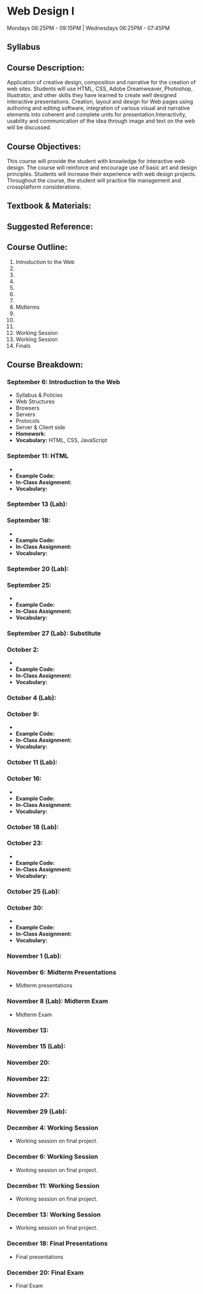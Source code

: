 # Web Design I
Mondays 06:25PM - 09:15PM | Wednesdays 06:25PM - 07:45PM 

## Syllabus

## Course Description:
Application of creative design, composition and narrative for the creation of web sites. Students will use HTML, CSS, Adobe Dreamweaver, Photoshop, Illustrator, and other skills they have learned to create well designed interactive presentations. Creation, layout and design for Web pages using authoring and editing software, integration of various visual and narrative elements into coherent and complete units for presentation.Interactivity, usability and communication of the idea through image and text on the web will be discussed.

## Course Objectives:
This course will provide the student with knowledge for interactive web design. The course will reinforce and encourage use of basic art and design principles. Students will increase their experience with web design projects. Throughout the course, the student will practice file management and crossplatform considerations.

## Textbook & Materials:

## Suggested Reference:

## Course Outline:
1. Introduction to the Web
2. 
3.
4.
5.
6.
7.
8. Midterms
9.
10.
11.
13. Working Session
14. Working Session
15. Finals




## Course Breakdown:
### September 6: Introduction to the Web
- Syllabus & Policies
- Web Structures
- Browsers
- Servers
- Protocols
- Server & Client side
- **Homework:**
- **Vocabulary:** HTML, CSS, JavaScript

### September 11: HTML
- 
- **Example Code:**
- **In-Class Assignment:** 
- **Vocabulary:**

### September 13 (Lab): 

### September 18: 
- 
- **Example Code:**
- **In-Class Assignment:** 
- **Vocabulary:**

### September 20 (Lab): 

### September 25: 
- 
- **Example Code:**
- **In-Class Assignment:** 
- **Vocabulary:**

### September 27 (Lab): Substitute

### October 2: 
- 
- **Example Code:**
- **In-Class Assignment:** 
- **Vocabulary:**

### October 4 (Lab): 

### October 9: 
- 
- **Example Code:**
- **In-Class Assignment:** 
- **Vocabulary:**

### October 11 (Lab): 

### October 16: 
- 
- **Example Code:**
- **In-Class Assignment:** 
- **Vocabulary:**

### October 18 (Lab): 

### October 23: 
- 
- **Example Code:**
- **In-Class Assignment:** 
- **Vocabulary:**

### October 25 (Lab): 

### October 30: 
- 
- **Example Code:**
- **In-Class Assignment:** 
- **Vocabulary:**

### November 1 (Lab): 

### November 6: Midterm Presentations
- Midterm presentations
### November 8 (Lab): Midterm Exam
- Midterm Exam

### November 13:
### November 15 (Lab):

### November 20: 
### November 22: 

### November 27:
### November 29 (Lab):

### December 4: Working Session
- Working session on final project.

### December 6: Working Session
- Working session on final project.

### December 11: Working Session
- Working session on final project.

### December 13: Working Session
- Working session on final project.

### December 18: Final Presentations
- Final presentations

### December 20: Final Exam
- Final Exam



